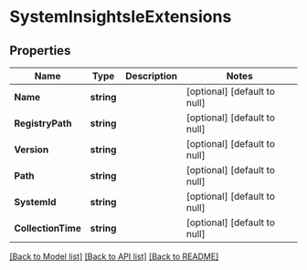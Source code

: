 # SystemInsightsIeExtensions

## Properties
Name | Type | Description | Notes
------------ | ------------- | ------------- | -------------
**Name** | **string** |  | [optional] [default to null]
**RegistryPath** | **string** |  | [optional] [default to null]
**Version** | **string** |  | [optional] [default to null]
**Path** | **string** |  | [optional] [default to null]
**SystemId** | **string** |  | [optional] [default to null]
**CollectionTime** | **string** |  | [optional] [default to null]

[[Back to Model list]](../README.md#documentation-for-models) [[Back to API list]](../README.md#documentation-for-api-endpoints) [[Back to README]](../README.md)


